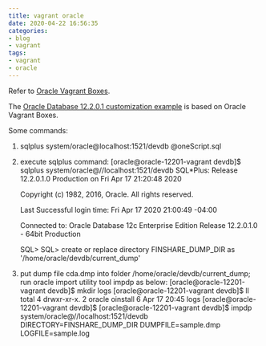 ```yaml
---
title: vagrant oracle
date: 2020-04-22 16:56:35
categories:
- blog
- vagrant
tags:
- vagrant
- oracle
---
```

Refer to [Oracle Vagrant Boxes](https://github.com/oracle/vagrant-boxes).

The [Oracle Database 12.2.0.1 customization example](./resize-vagrant-vm-disk/Vagrantfile) is based on Oracle Vagrant Boxes.

<!--more-->

Some commands:
1. sqlplus system/oracle@localhost:1521/devdb @oneScript.sql
2. execute sqlplus command:
    [oracle@oracle-12201-vagrant devdb]$ sqlplus system/oracle@//localhost:1521/devdb
    SQL*Plus: Release 12.2.0.1.0 Production on Fri Apr 17 21:20:48 2020

    Copyright (c) 1982, 2016, Oracle.  All rights reserved.

    Last Successful login time: Fri Apr 17 2020 21:00:49 -04:00

    Connected to:
    Oracle Database 12c Enterprise Edition Release 12.2.0.1.0 - 64bit Production

    SQL> 
    SQL> create or replace directory FINSHARE_DUMP_DIR as '/home/oracle/devdb/current_dump'
3. put dump file cda.dmp into folder /home/oracle/devdb/current_dump; run oracle import utility tool impdp as below:
    [oracle@oracle-12201-vagrant devdb]$ mkdir logs
    [oracle@oracle-12201-vagrant devdb]$ ll
    total 4
    drwxr-xr-x. 2 oracle oinstall   6 Apr 17 20:45 logs
    [oracle@oracle-12201-vagrant devdb]$ 
    [oracle@oracle-12201-vagrant devdb]$ impdp system/oracle@//localhost:1521/devdb DIRECTORY=FINSHARE_DUMP_DIR DUMPFILE=sample.dmp LOGFILE=sample.log
